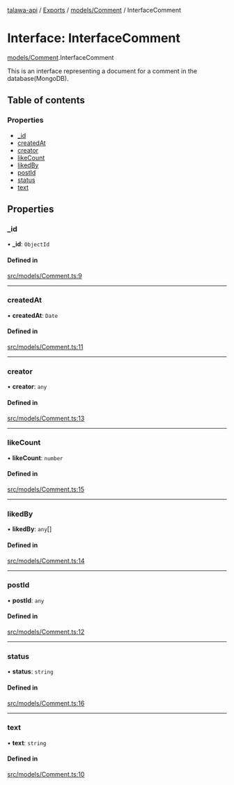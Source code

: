 [talawa-api](../README.md) / [Exports](../modules.md) / [models/Comment](../modules/models_Comment.md) / InterfaceComment

# Interface: InterfaceComment

[models/Comment](../modules/models_Comment.md).InterfaceComment

This is an interface representing a document for a comment in the database(MongoDB).

## Table of contents

### Properties

- [\_id](models_Comment.InterfaceComment.md#_id)
- [createdAt](models_Comment.InterfaceComment.md#createdat)
- [creator](models_Comment.InterfaceComment.md#creator)
- [likeCount](models_Comment.InterfaceComment.md#likecount)
- [likedBy](models_Comment.InterfaceComment.md#likedby)
- [postId](models_Comment.InterfaceComment.md#postid)
- [status](models_Comment.InterfaceComment.md#status)
- [text](models_Comment.InterfaceComment.md#text)

## Properties

### \_id

• **\_id**: `ObjectId`

#### Defined in

[src/models/Comment.ts:9](https://github.com/Veer0x1/talawa-api/blob/4ede423/src/models/Comment.ts#L9)

___

### createdAt

• **createdAt**: `Date`

#### Defined in

[src/models/Comment.ts:11](https://github.com/Veer0x1/talawa-api/blob/4ede423/src/models/Comment.ts#L11)

___

### creator

• **creator**: `any`

#### Defined in

[src/models/Comment.ts:13](https://github.com/Veer0x1/talawa-api/blob/4ede423/src/models/Comment.ts#L13)

___

### likeCount

• **likeCount**: `number`

#### Defined in

[src/models/Comment.ts:15](https://github.com/Veer0x1/talawa-api/blob/4ede423/src/models/Comment.ts#L15)

___

### likedBy

• **likedBy**: `any`[]

#### Defined in

[src/models/Comment.ts:14](https://github.com/Veer0x1/talawa-api/blob/4ede423/src/models/Comment.ts#L14)

___

### postId

• **postId**: `any`

#### Defined in

[src/models/Comment.ts:12](https://github.com/Veer0x1/talawa-api/blob/4ede423/src/models/Comment.ts#L12)

___

### status

• **status**: `string`

#### Defined in

[src/models/Comment.ts:16](https://github.com/Veer0x1/talawa-api/blob/4ede423/src/models/Comment.ts#L16)

___

### text

• **text**: `string`

#### Defined in

[src/models/Comment.ts:10](https://github.com/Veer0x1/talawa-api/blob/4ede423/src/models/Comment.ts#L10)
